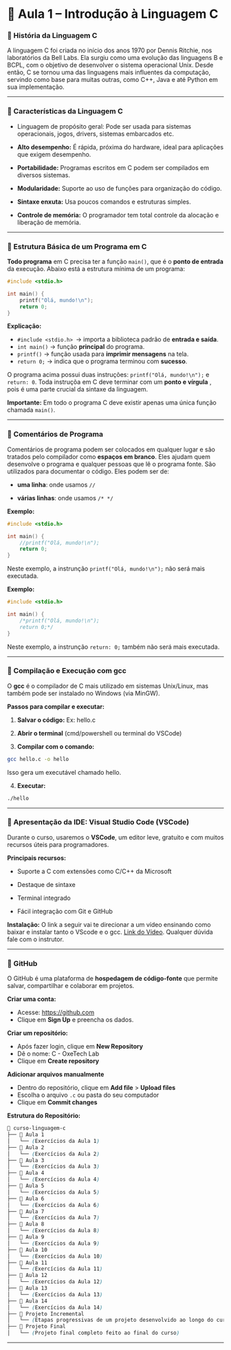 # 📘 Aula 1 – Introdução à Linguagem C

### 🔵 História da Linguagem C
A linguagem C foi criada no início dos anos 1970 por Dennis Ritchie, nos laboratórios da Bell Labs. Ela surgiu como uma evolução das linguagens B e BCPL, com o objetivo de desenvolver o sistema operacional Unix.
Desde então, C se tornou uma das linguagens mais influentes da computação, servindo como base para muitas outras, como C++, Java e até Python em sua implementação.

---

### 🔵 Características da Linguagem C
- Linguagem de propósito geral: Pode ser usada para sistemas operacionais, jogos, drivers, sistemas embarcados etc.

- **Alto desempenho:** É rápida, próxima do hardware, ideal para aplicações que exigem desempenho.

- **Portabilidade:** Programas escritos em C podem ser compilados em diversos sistemas.

- **Modularidade:** Suporte ao uso de funções para organização do código.

- **Sintaxe enxuta:** Usa poucos comandos e estruturas simples.

- **Controle de memória:** O programador tem total controle da alocação e liberação de memória.

---

### 🔵 Estrutura Básica de um Programa em C
**Todo programa** em C precisa ter a função `main()`, que é o **ponto de entrada** da execução. Abaixo está a estrutura mínima de um programa:
```c
#include <stdio.h>

int main() {
    printf("Olá, mundo!\n");
    return 0;
}
```
**Explicação:**
- `#include <stdio.h> `→ importa a biblioteca padrão de **entrada e saída**.
- `int main()` → função **principal** do programa.
- `printf()` → função usada para **imprimir mensagens** na tela.
- `return 0;` → indica que o programa terminou com **sucesso**.

O programa acima possui duas instruções: `printf("Olá, mundo!\n");` e `return: 0`. Toda instruçõa em C deve terminar com um **ponto e vírgula** , pois é uma parte crucial da sintaxe da linguagem.

**Importante:** Em todo o programa C deve existir apenas uma única função chamada `main()`.

---

### 🔵 Comentários de Programa
Comentários de programa podem ser colocados em qualquer lugar e são tratados pelo compilador como **espaços em branco**. Eles ajudam quem desenvolve o programa e qualquer pessoas que lê o programa fonte. São utilizados para documentar o código. Eles podem ser de:
- **uma linha**: onde usamos `//`
* **várias linhas**: onde usamos `/* */`

**Exemplo:**
```c
#include <stdio.h>

int main() {
    //printf("Olá, mundo!\n");
    return 0;
}
```
Neste exemplo, a instrunção `printf("Olá, mundo!\n");` não será mais executada.

**Exemplo:**
```c
#include <stdio.h>

int main() {
    /*printf("Olá, mundo!\n");
    return 0;*/
}
```
Neste exemplo, a instrunção `return: 0;` também não será mais executada.

---

### 🔵 Compilação e Execução com gcc
O **gcc** é o compilador de C mais utilizado em sistemas Unix/Linux, mas também pode ser instalado no Windows (via MinGW).

**Passos para compilar e executar:**
1. **Salvar o código:** Ex: hello.c

2. **Abrir o terminal** (cmd/powershell ou terminal do VSCode)

3. **Compilar com o comando:**
```bash
gcc hello.c -o hello
```
Isso gera um executável chamado hello.

4. **Executar:**
```bash
./hello
```

---

### 🔵 Apresentação da IDE: Visual Studio Code (VSCode)
Durante o curso, usaremos o **VSCode**, um editor leve, gratuito e com muitos recursos úteis para programadores.

**Principais recursos:**
- Suporte a C com extensões como C/C++ da Microsoft

- Destaque de sintaxe

- Terminal integrado

- Fácil integração com Git e GitHub

**Instalação:**
O link a seguir vai te direcionar a um vídeo ensinando como baixar e instalar tanto o VScode e o gcc. [Link do Vídeo](https://www.youtube.com/watch?v=ogciab1tEEo). Qualquer dúvida fale com o instrutor.

---

### 🔵 GitHub
O GitHub é uma plataforma de **hospedagem de código-fonte** que permite salvar, compartilhar e colaborar em projetos.

**Criar uma conta:**
- Acesse: https://github.com
- Clique em **Sign Up** e preencha os dados.

**Criar um repositório:**
- Após fazer login, clique em **New Repository**
- Dê o nome: C - OxeTech Lab
- Clique em **Create repository**

**Adicionar arquivos manualmente**
- Dentro do repositório, clique em **Add file** > **Upload files**
- Escolha o arquivo `.c` ou pasta do seu computador
- Clique em **Commit changes**

**Estrutura do Repositório:**
```scss
📁 curso-linguagem-c
├── 📁 Aula 1
│   └── (Exercícios da Aula 1)
├── 📁 Aula 2
│   └── (Exercícios da Aula 2)
├── 📁 Aula 3
│   └── (Exercícios da Aula 3)
├── 📁 Aula 4
│   └── (Exercícios da Aula 4)
├── 📁 Aula 5
│   └── (Exercícios da Aula 5)
├── 📁 Aula 6
│   └── (Exercícios da Aula 6)
├── 📁 Aula 7
│   └── (Exercícios da Aula 7)
├── 📁 Aula 8
│   └── (Exercícios da Aula 8)
├── 📁 Aula 9
│   └── (Exercícios da Aula 9)
├── 📁 Aula 10
│   └── (Exercícios da Aula 10)
├── 📁 Aula 11
│   └── (Exercícios da Aula 11)
├── 📁 Aula 12
│   └── (Exercícios da Aula 12)
├── 📁 Aula 13
│   └── (Exercícios da Aula 13)
├── 📁 Aula 14
│   └── (Exercícios da Aula 14)
├── 📁 Projeto Incremental
│   └── (Etapas progressivas de um projeto desenvolvido ao longo do curso)
├── 📁 Projeto Final
│   └── (Projeto final completo feito ao final do curso)
```

---